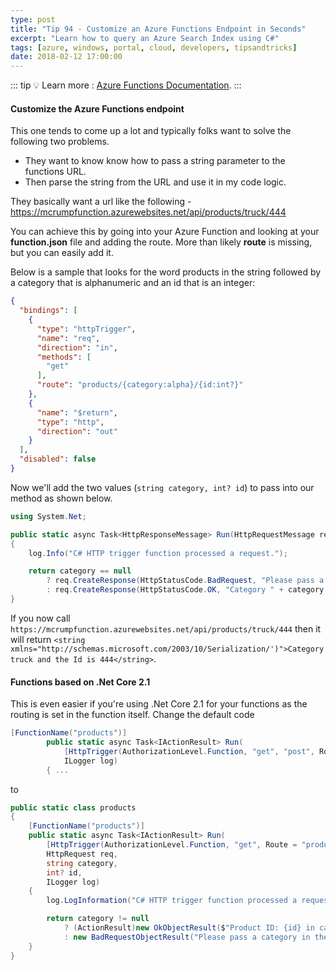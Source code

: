 ```yaml
---
type: post
title: "Tip 94 - Customize an Azure Functions Endpoint in Seconds"
excerpt: "Learn how to query an Azure Search Index using C#"
tags: [azure, windows, portal, cloud, developers, tipsandtricks]
date: 2018-02-12 17:00:00
---
```


::: tip
:bulb: Learn more : [Azure Functions Documentation](https://docs.microsoft.com/azure/azure-functions/?WT.mc_id=docs-azuredevtips-micrum).
:::

#### Customize the Azure Functions endpoint

This one tends to come up a lot and typically folks want to solve the following two problems. 

* They want to know know how to pass a string parameter to the functions URL.
* Then parse the string from the URL and use it in my code logic.

They basically want a url like the following - https://mcrumpfunction.azurewebsites.net/api/products/truck/444

You can achieve this by going into your Azure Function and looking at your **function.json** file and adding the route. More than likely **route** is missing, but you can easily add it. 

Below is a sample that looks for the word products in the string followed by a category that is alphanumeric and an id that is an integer:

```json
{
  "bindings": [
    {
      "type": "httpTrigger",
      "name": "req",
      "direction": "in",
      "methods": [
        "get"
      ],
      "route": "products/{category:alpha}/{id:int?}"
    },
    {
      "name": "$return",
      "type": "http",
      "direction": "out"
    }
  ],
  "disabled": false
}
```

Now we'll add the two values (`string category, int? id`) to pass into our method as shown below.

```csharp
using System.Net;

public static async Task<HttpResponseMessage> Run(HttpRequestMessage req, string category, int? id, TraceWriter log)
{
    log.Info("C# HTTP trigger function processed a request.");

    return category == null
        ? req.CreateResponse(HttpStatusCode.BadRequest, "Please pass a category")
        : req.CreateResponse(HttpStatusCode.OK, "Category " + category + " and the Id is " + id);
}
```

If you now call `https://mcrumpfunction.azurewebsites.net/api/products/truck/444` then it will return `<string xmlns="http://schemas.microsoft.com/2003/10/Serialization/')">Category truck and the Id is 444</string>`. 


####  Functions based on .Net Core 2.1

This is even easier if you're using .Net Core 2.1 for your functions as the routing is set in the function itself. Change the default code

```csharp
[FunctionName("products")]
        public static async Task<IActionResult> Run(
            [HttpTrigger(AuthorizationLevel.Function, "get", "post", Route = null)] HttpRequest req,
            ILogger log)
        { ...
```
to
```csharp
public static class products
{
	[FunctionName("products")]
	public static async Task<IActionResult> Run(
		[HttpTrigger(AuthorizationLevel.Function, "get", Route = "products/{category:alpha}/{id:int?}")]
		HttpRequest req,
		string category,
		int? id,
		ILogger log)
	{
		log.LogInformation("C# HTTP trigger function processed a request.");

		return category != null
			? (ActionResult)new OkObjectResult($"Product ID: {id} in category {category}")
			: new BadRequestObjectResult("Please pass a category in the url");
	}
}
```


